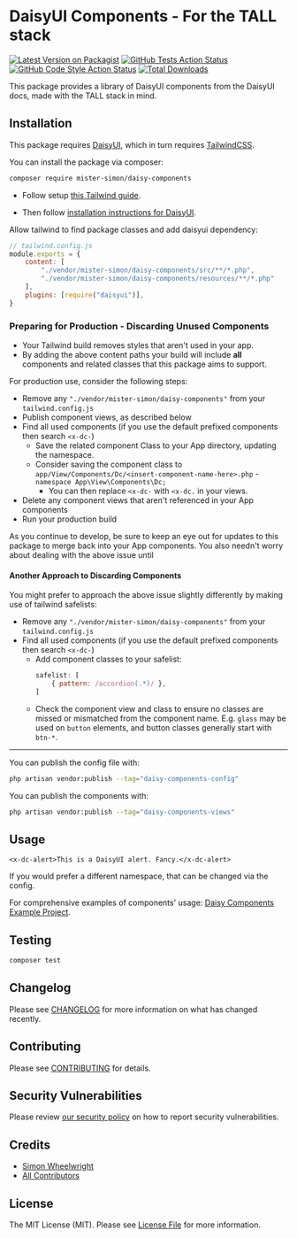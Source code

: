 # DaisyUI Components - For the TALL stack

[![Latest Version on Packagist](https://img.shields.io/packagist/v/mister-simon/daisy-components.svg?style=flat-square)](https://packagist.org/packages/mister-simon/daisy-components)
[![GitHub Tests Action Status](https://img.shields.io/github/actions/workflow/status/mister-simon/daisy-components/run-tests.yml?branch=main&label=tests&style=flat-square)](https://github.com/mister-simon/daisy-components/actions?query=workflow%3Arun-tests+branch%3Amain)
[![GitHub Code Style Action Status](https://img.shields.io/github/actions/workflow/status/mister-simon/daisy-components/fix-php-code-style-issues.yml?branch=main&label=code%20style&style=flat-square)](https://github.com/mister-simon/daisy-components/actions?query=workflow%3A"Fix+PHP+code+style+issues"+branch%3Amain)
[![Total Downloads](https://img.shields.io/packagist/dt/mister-simon/daisy-components.svg?style=flat-square)](https://packagist.org/packages/mister-simon/daisy-components)

This package provides a library of DaisyUI components from the DaisyUI docs, made with the TALL stack in mind.


## Installation

This package requires [DaisyUI](https://daisyui.com/), which in turn requires [TailwindCSS](https://tailwindcss.com/).

You can install the package via composer:

```bash
composer require mister-simon/daisy-components
```

- Follow setup [this Tailwind guide](https://tailwindcss.com/docs/guides/laravel).

- Then follow [installation instructions for DaisyUI](https://daisyui.com/docs/install/).

Allow tailwind to find package classes and add daisyui dependency:

```js
// tailwind.config.js
module.exports = {
    content: [
        "./vendor/mister-simon/daisy-components/src/**/*.php",
        "./vendor/mister-simon/daisy-components/resources/**/*.php"
    ],
    plugins: [require("daisyui")],
}
```

### Preparing for Production - Discarding Unused Components

- Your Tailwind build removes styles that aren't used in your app.
- By adding the above content paths your build will include **all** components and related classes that this package aims to support.

For production use, consider the following steps:

- Remove any `"./vendor/mister-simon/daisy-components"` from your `tailwind.config.js`
- Publish component views, as described below
- Find all used components (if you use the default prefixed components then search `<x-dc-`)
  - Save the related component Class to your App directory, updating the namespace.
  - Consider saving the component class to `app/View/Components/Dc/<insert-component-name-here>.php` - `namespace App\View\Components\Dc;`
    - You can then replace `<x-dc-` with `<x-dc.` in your views.
- Delete any component views that aren't referenced in your App components
- Run your production build

As you continue to develop, be sure to keep an eye out for updates to this package to merge back into your App components. You also needn't worry about dealing with the above issue until

#### Another Approach to Discarding Components

You might prefer to approach the above issue slightly differently by making use of tailwind safelists:

- Remove any `"./vendor/mister-simon/daisy-components"` from your `tailwind.config.js`
- Find all used components (if you use the default prefixed components then search `<x-dc-`)
  - Add component classes to your safelist:
    ```js
    safelist: [
        { pattern: /accordion(.*)/ },
    ]
    ```
  - Check the component view and class to ensure no classes are missed or mismatched from the component name. E.g. `glass` may be used on `button` elements, and button classes generally start with `btn-*`.


-------

You can publish the config file with:

```bash
php artisan vendor:publish --tag="daisy-components-config"
```

You can publish the components with:

```bash
php artisan vendor:publish --tag="daisy-components-views"
```

## Usage

```blade
<x-dc-alert>This is a DaisyUI alert. Fancy.</x-dc-alert>
```

If you would prefer a different namespace, that can be changed via the config.

For comprehensive examples of components' usage: [Daisy Components Example Project](https://github.com/mister-simon/daisy-components-project).


## Testing

```bash
composer test
```

## Changelog

Please see [CHANGELOG](CHANGELOG.md) for more information on what has changed recently.

## Contributing

Please see [CONTRIBUTING](CONTRIBUTING.md) for details.

## Security Vulnerabilities

Please review [our security policy](../../security/policy) on how to report security vulnerabilities.

## Credits

- [Simon Wheelwright](https://github.com/mister-simon)
- [All Contributors](../../contributors)

## License

The MIT License (MIT). Please see [License File](LICENSE.md) for more information.

